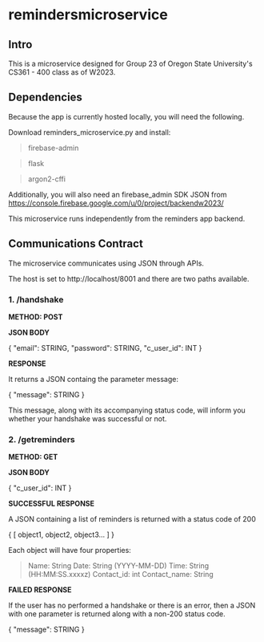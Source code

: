 # remindersmicroservice

## Intro

This is a microservice designed for Group 23 of Oregon State University's CS361 - 400 class as of W2023.

## Dependencies

Because the app is currently hosted locally, you will need the following.

Download reminders_microservice.py and install:

> firebase-admin

> flask

> argon2-cffi

Additionally, you will also need an firebase_admin SDK JSON from https://console.firebase.google.com/u/0/project/backendw2023/

This microservice runs independently from the reminders app backend.

## Communications Contract

The microservice communicates using JSON through APIs.

The host is set to http://localhost/8001 and there are two paths available.

### 1. /handshake

**METHOD: POST**

**JSON BODY**

{
  "email": STRING,
  "password": STRING,
  "c_user_id": INT
}

**RESPONSE**

It returns a JSON containg the parameter message:

{
  "message": STRING
}

This message, along with its accompanying status code, will inform you whether your handshake was successful or not.


### 2. /getreminders

**METHOD: GET**

**JSON BODY**

{
  "c_user_id": INT
}

**SUCCESSFUL RESPONSE**

A JSON containing a list of reminders is returned with a status code of 200

{
  [
    object1,
    object2,
    object3...
  ]
}

Each object will have four properties:

> Name: String
> Date: String (YYYY-MM-DD)
> Time: String (HH:MM:SS.xxxxz)
> Contact_id: int
> Contact_name: String

**FAILED RESPONSE**

If the user has no performed a handshake or there is an error, then a JSON with one parameter is returned along with a non-200 status code.

{
  "message": STRING
}
